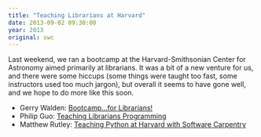 ```yaml
---
title: "Teaching Librarians at Harvard"
date: 2013-09-02 09:30:00
year: 2013
original: swc
---
```

<p>
  Last weekend,
  we ran a bootcamp at the Harvard-Smithsonian Center for Astronomy
  aimed primarily at librarians.
  It was a bit of a new venture for us,
  and there were some hiccups
  (some things were taught too fast,
  some instructors used too much jargon),
  but overall it seems to have gone well,
  and we hope to do more like this soon.
</p>
<ul>
  <li>Gerry Walden: <a href="http://altbibl.io/dst4l/software-carpentry-bootcamp-training-for-librarians-aug-23-24-2013/">Bootcamp…for Librarians!</a></li>
  <li>Philip Guo: <a href="http://www.pgbovine.net/teaching-librarians-programming.htm">Teaching Librarians Programming</a></li>
  <li>Matthew Rutley: <a href="http://ikigomu.com/?p=171">Teaching Python at Harvard with Software Carpentry</a></li>
</ul>
